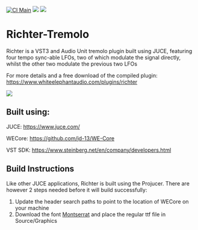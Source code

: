 [![CI Main](https://github.com/jd-13/Richter-Tremolo/workflows/CI%20Main/badge.svg)](https://github.com/jd-13/Richter-Tremolo/actions?query=workflow%3A%22CI+Main%22)
![](https://img.shields.io/badge/C%2B%2B-17-informational)
![](https://img.shields.io/badge/license-GPLv3-informational)

# Richter-Tremolo
Richter is a VST3 and Audio Unit tremolo plugin built using JUCE, featuring four tempo sync-able LFOs, two of which modulate the signal directly, whilst the other two modulate the previous two LFOs

For more details and a free download of the compiled plugin: https://www.whiteelephantaudio.com/plugins/richter  

![](https://whiteelephantaudio.com/images/thumbs/originals/richterFull.png)

## Built using:  

JUCE: https://www.juce.com/  

WECore: https://github.com/jd-13/WE-Core  

VST SDK: https://www.steinberg.net/en/company/developers.html  

## Build Instructions

Like other JUCE applications, Richter is built using the Projucer. There are however 2 steps needed
before it will build successfully:

1. Update the header search paths to point to the location of WECore on your machine
2. Download the font [Montserrat](https://fonts.google.com/specimen/Montserrat) and place the
regular ttf file in Source/Graphics
